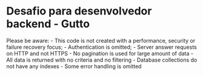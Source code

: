 # Desafio para desenvolvedor backend - Gutto



Please be aware:
    - This code is not created with a performance, security or failure recovery focus;
    - Authentication is omitted;
    - Server answer requests on HTTP and not HTTPS
    - No pagination is used for large amount of data
    - All data is returned with no criteria and no filtering
    - Database collections do not have any indexes
    - Some error handling is omitted

